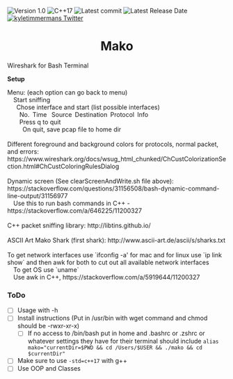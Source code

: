 ![Version 1.0](http://img.shields.io/badge/version-v1.0-orange.svg)
![C++17](https://img.shields.io/badge/C++-17-F44B7D.svg)
![Latest commit](https://img.shields.io/github/last-commit/kyletimmermans/mako?color=lightblue)
![Latest Release Date](https://img.shields.io/github/release-date/kyletimmermans/mako?color=darkgreen)
[![kyletimmermans Twitter](http://img.shields.io/twitter/url/http/shields.io.svg?style=social&label=Follow)](https://twitter.com/kyletimmermans)

# <div align="center">Mako</div>

Wireshark for Bash Terminal

**Setup**
<div>Menu: (each option can go back to menu)</div>
<div>&ensp;&ensp;Start sniffing</div>
<div>&ensp;&ensp;&ensp;Chose interface and start (list possible interfaces)</div>
<div>&ensp;&ensp;&ensp;&ensp;No.&ensp;Time&ensp; Source&ensp;Destination&ensp;Protocol&ensp;Info</div>
<div>&ensp;&ensp;&ensp;&ensp;Press q to quit</div>
<div>&ensp;&ensp;&ensp;&ensp;&ensp;On quit, save pcap file to home dir</div>
<div>&ensp;</div>
<div>Different foreground and background colors for protocols, normal packet, and errors: https://www.wireshark.org/docs/wsug_html_chunked/ChCustColorizationSection.html#ChCustColoringRulesDialog</div>
<div>&ensp;</div>
<div>Dynamic screen (See clearScreenAndWrite.sh file above): https://stackoverflow.com/questions/31156508/bash-dynamic-command-line-output/31156977</div>
<div>&ensp;&ensp;Use this to run bash commands in C++ - https://stackoverflow.com/a/646225/11200327</div>
<div>&ensp;</div>
<div>C++ packet sniffing library: http://libtins.github.io/</div>
<div>&ensp;</div>
<div>ASCII Art Mako Shark (first shark): http://www.ascii-art.de/ascii/s/sharks.txt</div>
<div>&ensp;</div>
<div>To get network interfaces use `ifconfig -a' for mac and for linux use `ip link show` and then awk for both to cut out all available network interfaces</div>
<div>&ensp;&ensp;To get OS use `uname`</div>
<div>&ensp;&ensp;Use awk in C++, https://stackoverflow.com/a/5919644/11200327</div>



### ToDo
- [ ] Usage with -h
- [ ] Install instructions (Put in /usr/bin with wget command and chmod should be -rwxr-xr-x)
  - [ ] If no access to /bin/bash put in home and .bashrc or .zshrc or whatever settings they have for their terminal should include `alias mako="currentDir=$PWD && cd /Users/$USER && ./mako && cd $currentDir"`
- [ ] Make sure to use `-std=c++17` with g++
- [ ] Use OOP and Classes
